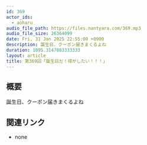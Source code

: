 ```yaml
---
id: 369
actor_ids:
  - aoharu
audio_file_path: https://files.nantyara.com/369.mp3
audio_file_size: 26364099
date: Fri, 31 Jan 2025 22:55:00 +0900
description: 誕生日、クーポン届きまくるよね
duration: 1095.3147083333333
layout: article
title: 第369回「誕生日だ！得がしたい！！！」
---
```

## 概要

誕生日、クーポン届きまくるよね

## 関連リンク

* none
